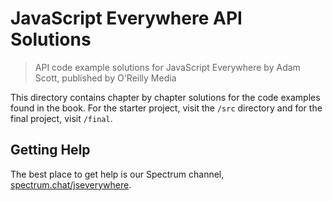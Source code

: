 # JavaScript Everywhere API Solutions

> API code example solutions for JavaScript Everywhere by Adam Scott, published by O'Reilly Media

This directory contains chapter by chapter solutions for the code examples found in the book. For the starter project, visit the `/src` directory and for the final project, visit `/final`.

## Getting Help

The best place to get help is our Spectrum channel, [spectrum.chat/jseverywhere](https://spectrum.chat/jseverywhere).
